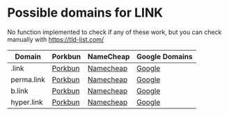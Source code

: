 # Possible domains for LINK

No function implemented to check if any of these work, but you can check manually with https://tld-list.com/

| Domain | Porkbun | NameCheap | Google Domains |
|---|---|---|---|
| .link | [Porkbun](https://porkbun.com/checkout/search?prb=e814663da1&tlds=&idnLanguage=&search=search&q=.link) | [Namecheap](https://www.namecheap.com/domains/registration/results/?domain=.link) | [Google](https://domains.google.com/registrar/search?searchTerm=.link) |
| perma.link | [Porkbun](https://porkbun.com/checkout/search?prb=e814663da1&tlds=&idnLanguage=&search=search&q=perma.link) | [Namecheap](https://www.namecheap.com/domains/registration/results/?domain=perma.link) | [Google](https://domains.google.com/registrar/search?searchTerm=perma.link) |
| b.link | [Porkbun](https://porkbun.com/checkout/search?prb=e814663da1&tlds=&idnLanguage=&search=search&q=b.link) | [Namecheap](https://www.namecheap.com/domains/registration/results/?domain=b.link) | [Google](https://domains.google.com/registrar/search?searchTerm=b.link) |
| hyper.link | [Porkbun](https://porkbun.com/checkout/search?prb=e814663da1&tlds=&idnLanguage=&search=search&q=hyper.link) | [Namecheap](https://www.namecheap.com/domains/registration/results/?domain=hyper.link) | [Google](https://domains.google.com/registrar/search?searchTerm=hyper.link) |
